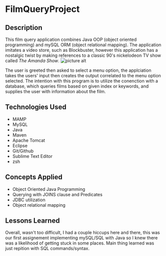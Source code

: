 # FilmQueryProject
## Description
This film query application combines Java OOP (object oriented programming) and mySQL ORM (object relational mapping). The application imitates a video store, such as Blockbuster, however this application has a nostalgic twist by making references to a classic 90's nickelodeon TV show called _The Amanda Show_. ![picture alt](https://preview.redd.it/25aqtdqh89o91.jpg?width=1080&crop=smart&auto=webp&s=16291bfa4eddadca5e7e7712d41e3063b6ae57f8 "The Amanda Show")

The user is greeted then asked to select a menu option, the applciation takes the users' input then creates the output correlated to the menu option selected. The intention with this program is to utilize the conenction with a database, which queries films based on given index or keywords, and supplies the user with information about the film.

## Technologies Used
- MAMP
- MySQL
- Java
- Maven
- Apache Tomcat
- Eclipse
- Git/Github
- Sublime Text Editor
- zsh

## Concepts Applied
- Object Oriented Java Programming
- Querying with JOINS clause and Predicates
- JDBC utilization
- Object relational mapping

 ## Lessons Learned
 Overall, wasn't too difficult, I had a couple hiccups here and there, this was our first assignement implementing mySQL/SQL with Java so I knew there was a likelihood of getting stuck in some places. Main thing learned was just repition with SQL commands/syntax. 

